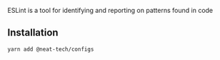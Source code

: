 ESLint is a tool for identifying and reporting on patterns found in code

## Installation

```bash
yarn add @neat-tech/configs
```
